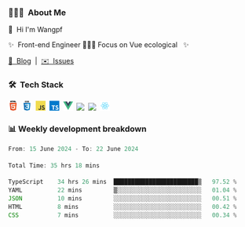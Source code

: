 ### 🦸🏻‍♂️ &nbsp;About Me

<p>👋 &nbsp;Hi I'm Wangpf </p>
<p>✨ &nbsp;Front-end Engineer 🧑🏻‍💻 Focus on Vue ecological &nbsp; ✨</p>

[📖 &nbsp;Blog](https://blog.wangpf.wang)
&nbsp;|&nbsp;
[✉️ &nbsp;Issues](https://github.com/wangpf1129/wangpf1129/issues)

### 🛠 &nbsp;Tech Stack

<code><img height="20" src="https://raw.githubusercontent.com/github/explore/80688e429a7d4ef2fca1e82350fe8e3517d3494d/topics/html/html.png"></code>&nbsp;
<code><img height="20" src="https://raw.githubusercontent.com/github/explore/80688e429a7d4ef2fca1e82350fe8e3517d3494d/topics/css/css.png"></code>&nbsp;
<code><img height="20" src="https://raw.githubusercontent.com/github/explore/80688e429a7d4ef2fca1e82350fe8e3517d3494d/topics/javascript/javascript.png"></code>&nbsp;
<code><img height="20" src="https://raw.githubusercontent.com/github/explore/80688e429a7d4ef2fca1e82350fe8e3517d3494d/topics/typescript/typescript.png"></code>&nbsp;
<code><img height="20" src="https://raw.githubusercontent.com/github/explore/80688e429a7d4ef2fca1e82350fe8e3517d3494d/topics/vue/vue.png"></code>&nbsp;
<code><img height="20" src="https://vitejs.dev/logo.svg"></code>&nbsp;
<code><img height="20" src="https://www.vim.org/images/vim_shortcut.ico"></code>&nbsp;
<code><img height="20" src="https://raw.githubusercontent.com/github/explore/80688e429a7d4ef2fca1e82350fe8e3517d3494d/topics/react/react.png"></code>&nbsp;


### 📊 **Weekly development breakdown**

<!--START_SECTION:waka-->

```typescript
From: 15 June 2024 - To: 22 June 2024

Total Time: 35 hrs 18 mins

TypeScript    34 hrs 26 mins  ████████████████████████▒   97.52 %
YAML          22 mins         ▒░░░░░░░░░░░░░░░░░░░░░░░░   01.04 %
JSON          10 mins         ░░░░░░░░░░░░░░░░░░░░░░░░░   00.51 %
HTML          8 mins          ░░░░░░░░░░░░░░░░░░░░░░░░░   00.42 %
CSS           7 mins          ░░░░░░░░░░░░░░░░░░░░░░░░░   00.34 %
```

<!--END_SECTION:waka-->
